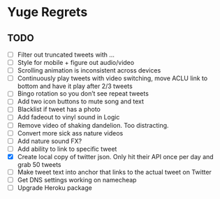 # Yuge Regrets

## TODO

- [ ] Filter out truncated tweets with …
- [ ] Style for mobile + figure out audio/video
- [ ] Scrolling animation is inconsistent across devices
- [ ] Continuously play tweets with video switching, move ACLU link to bottom and have it play after 2/3 tweets
- [ ] Bingo rotation so you don’t see repeat tweets
- [ ] Add two icon buttons to mute song and text
- [ ] Blacklist if tweet has a photo
- [ ] Add fadeout to vinyl sound in Logic
- [ ] Remove video of shaking dandelion. Too distracting.
- [ ] Convert more sick ass nature videos
- [ ] Add nature sound FX?
- [ ] Add ability to link to specific tweet
- [x] Create local copy of twitter json. Only hit their API once per day and grab 50 tweets
- [ ] Make tweet text into anchor that links to the actual tweet on Twitter
- [ ] Get DNS settings working on namecheap
- [ ] Upgrade Heroku package
